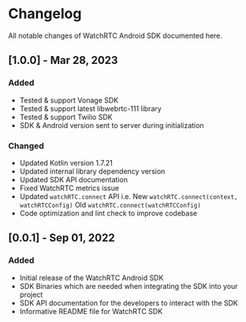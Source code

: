 # Changelog

All notable changes of WatchRTC Android SDK documented here.

## [1.0.0] - Mar 28, 2023

### Added

- Tested & support Vonage SDK
- Tested & support latest libwebrtc-111 library
- Tested & support Twilio SDK
- SDK & Android version sent to server during initialization

### Changed
- Updated Kotlin version 1.7.21
- Updated internal library dependency version
- Updated SDK API documentation
- Fixed WatchRTC metrics issue
- Updated `watchRTC.connect` API i.e. New `watchRTC.connect(context, watchRTCConfig)` Old `watchRTC.connect(watchRTCConfig)` 
- Code optimization and lint check to improve codebase

## [0.0.1] - Sep 01, 2022

### Added

- Initial release of the WatchRTC Android SDK
- SDK Binaries which are needed when integrating the SDK into your project
- SDK API documentation for the developers to interact with the SDK
- Informative README file for WatchRTC SDK
